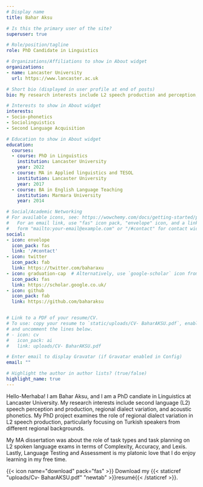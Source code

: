 ```yaml
---
# Display name
title: Bahar Aksu

# Is this the primary user of the site?
superuser: true

# Role/position/tagline
role: PhD Candidate in Linguistics

# Organizations/Affiliations to show in About widget
organizations:
- name: Lancaster University
  url: https://www.lancaster.ac.uk

# Short bio (displayed in user profile at end of posts)
bio: My research interests include L2 speech production and perception, regional dialect variation, and acoustic phonetics.

# Interests to show in About widget
interests:
- Socio-phonetics
- Sociolinguistics
- Second Language Acquisition

# Education to show in About widget
education:
  courses:
  - course: PhD in Linguistics 
    institution: Lancaster University
    year: 2022
  - course: MA in Applied linguistics and TESOL
    institution: Lancaster University
    year: 2017
  - course: BA in English Language Teaching
    institution: Marmara University
    year: 2014

# Social/Academic Networking
# For available icons, see: https://wowchemy.com/docs/getting-started/page-builder/#icons
#   For an email link, use "fas" icon pack, "envelope" icon, and a link in the
#   form "mailto:your-email@example.com" or "/#contact" for contact widget.
social:
- icon: envelope
  icon_pack: fas
  link: '/#contact'
- icon: twitter
  icon_pack: fab
  link: https://twitter.com/baharaxu
- icon: graduation-cap  # Alternatively, use `google-scholar` icon from `ai` icon pack
  icon_pack: fas
  link: https://scholar.google.co.uk/
- icon: github
  icon_pack: fab
  link: https://github.com/baharaksu


# Link to a PDF of your resume/CV.
# To use: copy your resume to `static/uploads/CV- BaharAKSU.pdf`, enable `ai` icons in `params.toml`, 
# and uncomment the lines below.
# - icon: cv
#   icon_pack: ai
#   link: uploads/CV- BaharAKSU.pdf

# Enter email to display Gravatar (if Gravatar enabled in Config)
email: ""

# Highlight the author in author lists? (true/false)
highlight_name: true
---
```


Hello-Merhaba! I am Bahar Aksu, and I am a PhD candiate in Linguistics at Lancaster University. My research interests include second language (L2) speech perception and production, regional dialect variation, and acoustic phonetics. My PhD project examines the role of regional dialect variation in L2 speech production, particularly focusing on Turkish speakers from different regional backgrounds.

My MA dissertation was about the role of task types and task planning on L2 spoken language exams in terms of Complexity, Accuracy, and Lexis. Lastly, Language Testing and Assessment is my platonic love that I do enjoy learning in my free time.

{{< icon name="download" pack="fas" >}} Download my {{< staticref "uploads/Cv- BaharAKSU.pdf" "newtab" >}}resumé{{< /staticref >}}.
